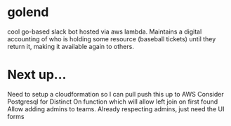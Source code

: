 # golend
cool go-based slack bot hosted via aws lambda. Maintains a digital accounting of who is holding some resource (baseball tickets) until they return it, making it available again to others.

# Next up...
Need to setup a cloudformation so I can pull push this up to AWS
Consider Postgresql for Distinct On function which will allow left join on first found
Allow adding admins to teams. Already respecting admins, just need the UI forms

